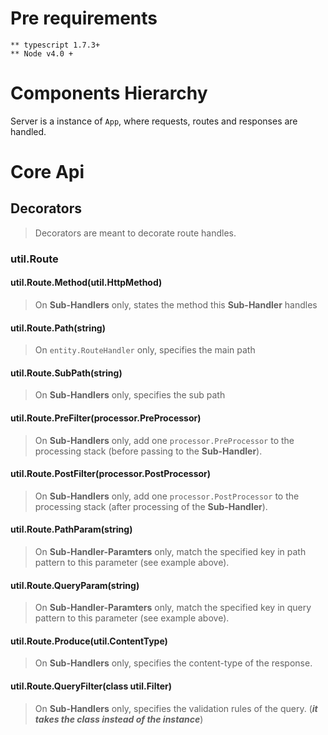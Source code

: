 # Pre requirements
    ** typescript 1.7.3+
    ** Node v4.0 +




# Components Hierarchy

Server is a instance of `App`, where requests, routes and responses are handled.





# Core Api

## Decorators
> Decorators are meant to decorate route handles.

### util.Route

#### util.Route.Method(util.HttpMethod)
> On **Sub-Handlers** only, states the method this **Sub-Handler** handles

#### util.Route.Path(string)
> On `entity.RouteHandler` only, specifies the main path

#### util.Route.SubPath(string)
> On **Sub-Handlers** only, specifies the sub path

#### util.Route.PreFilter(processor.PreProcessor)
> On **Sub-Handlers** only, add one `processor.PreProcessor` to the processing stack (before passing to the **Sub-Handler**).

#### util.Route.PostFilter(processor.PostProcessor)
> On **Sub-Handlers** only, add one `processor.PostProcessor` to the processing stack (after processing of  the **Sub-Handler**).

#### util.Route.PathParam(string)
> On **Sub-Handler-Paramters** only, match the specified key in path pattern to this parameter (see example above).

#### util.Route.QueryParam(string)
> On **Sub-Handler-Paramters** only, match the specified key in query pattern to this parameter (see example above).

#### util.Route.Produce(util.ContentType)
> On **Sub-Handlers** only, specifies the content-type of the response.

#### util.Route.QueryFilter(class util.Filter)
> On **Sub-Handlers** only, specifies the validation rules of the query.
> (*__it takes the class instead of the instance__*)
